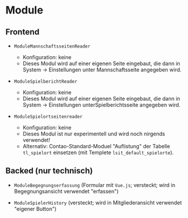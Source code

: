# Module


## Frontend

* `ModuleMannschaftsseitenReader`
  * Konfiguration: keine
  * Dieses Modul wird auf einer eigenen Seite eingebaut, die dann in 
    System → Einstellungen unter Mannschaftsseite angegeben wird.
     
* `ModuleSpielberichtReader`
  * Konfiguration: keine
  * Dieses Modul wird auf einer eigenen Seite eingebaut, die dann in 
    System → Einstellungen unterSpielberichtsseite angegeben wird.
    
* `ModuleSpielortseitenreader`
  * Konfiguration: keine
  * Dieses Modul ist nur experimentell und wird noch nirgends verwendet!
  * Alternativ: Contao-Standard-Moduel "Auflistung" der Tabelle `tl_spielort` einsetzen
  (mit Templete `lsit_default_spielorte`).
 


## Backed (nur technisch)

* `ModuleBegegnungserfassung` (Formular mit `Vue.js`; versteckt; wird in Begegnungsansicht verwendet "erfassen")

* `ModuleSpielerHistory` (versteckt; wird in Mitgliederansicht verwendet "eigener Button")

